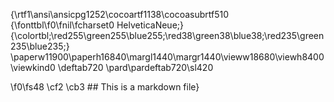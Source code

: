 {\rtf1\ansi\ansicpg1252\cocoartf1138\cocoasubrtf510
{\fonttbl\f0\fnil\fcharset0 HelveticaNeue;}
{\colortbl;\red255\green255\blue255;\red38\green38\blue38;\red235\green235\blue235;}
\paperw11900\paperh16840\margl1440\margr1440\vieww18680\viewh8400\viewkind0
\deftab720
\pard\pardeftab720\sl420

\f0\fs48 \cf2 \cb3 ## This is a markdown file}